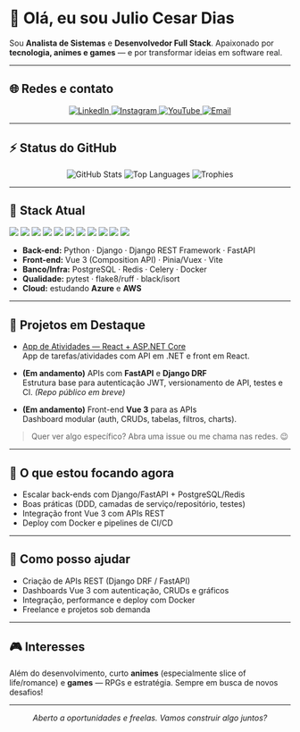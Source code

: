 # 👋 Olá, eu sou Julio Cesar Dias

Sou **Analista de Sistemas** e **Desenvolvedor Full Stack**. Apaixonado por **tecnologia, animes e games** — e por transformar ideias em software real.

---

## 🌐 Redes e contato

<p align="center">
  <a href="https://www.linkedin.com/in/jcddossantos/">
    <img src="https://img.shields.io/badge/LinkedIn-0077B5?style=for-the-badge&logo=linkedin&logoColor=white" alt="LinkedIn"/>
  </a>
  <a href="https://www.instagram.com/juliocdias.s/">
    <img src="https://img.shields.io/badge/Instagram-E4405F?style=for-the-badge&logo=instagram&logoColor=white" alt="Instagram"/>
  </a>
  <a href="https://www.youtube.com/@JCDias.s">
    <img src="https://img.shields.io/badge/YouTube-FF0000?style=for-the-badge&logo=youtube&logoColor=white" alt="YouTube"/>
  </a>
  <a href="mailto:juliocddossantos@outlook.com">
    <img src="https://img.shields.io/badge/Email-0078D4?style=for-the-badge&logo=microsoft-outlook&logoColor=white" alt="Email"/>
  </a>
</p>

---

## ⚡ Status do GitHub

<p align="center">
  <img src="https://github-readme-stats.vercel.app/api?username=JulioCDias&count_private=true&show_icons=true&theme=radical" alt="GitHub Stats" />
  <img src="https://github-readme-stats.vercel.app/api/top-langs/?username=JulioCDias&layout=compact&theme=radical" alt="Top Languages" />
  <img src="https://github-profile-trophy.vercel.app/?username=JulioCDias&theme=radical&no-frame=true&title=Commit,Repositories,Stars" alt="Trophies" />
</p>

---

## 🧰 Stack Atual

<p>
  <img src="https://img.shields.io/badge/Python-3776AB?logo=python&logoColor=white" />
  <img src="https://img.shields.io/badge/Django-092E20?logo=django&logoColor=white" />
  <img src="https://img.shields.io/badge/FastAPI-009688?logo=fastapi&logoColor=white" />
  <img src="https://img.shields.io/badge/DRF-EE3A2D?logo=django&logoColor=white" />
  <img src="https://img.shields.io/badge/Vue.js-42B883?logo=vue.js&logoColor=white" />
  <img src="https://img.shields.io/badge/TypeScript-3178C6?logo=typescript&logoColor=white" />
  <img src="https://img.shields.io/badge/Node.js-339933?logo=node.js&logoColor=white" />
  <img src="https://img.shields.io/badge/PostgreSQL-4169E1?logo=postgresql&logoColor=white" />
  <img src="https://img.shields.io/badge/Redis-DC382D?logo=redis&logoColor=white" />
  <img src="https://img.shields.io/badge/Docker-2496ED?logo=docker&logoColor=white" />
  <img src="https://img.shields.io/badge/Linux-000000?logo=linux&logoColor=white" />
</p>

- **Back-end:** Python · Django · Django REST Framework · FastAPI  
- **Front-end:** Vue 3 (Composition API) · Pinia/Vuex · Vite  
- **Banco/Infra:** PostgreSQL · Redis · Celery · Docker  
- **Qualidade:** pytest · flake8/ruff · black/isort  
- **Cloud:** estudando **Azure** e **AWS**

---

## 🚀 Projetos em Destaque

- [App de Atividades — React + ASP.NET Core](https://github.com/JulioCDias/App-Atividades-React-asp)  
  App de tarefas/atividades com API em .NET e front em React.  

- **(Em andamento)** APIs com **FastAPI** e **Django DRF**  
  Estrutura base para autenticação JWT, versionamento de API, testes e CI. *(Repo público em breve)*

- **(Em andamento)** Front-end **Vue 3** para as APIs  
  Dashboard modular (auth, CRUDs, tabelas, filtros, charts).

> Quer ver algo específico? Abra uma issue ou me chama nas redes. 😉

---

## 🎯 O que estou focando agora

- Escalar back-ends com Django/FastAPI + PostgreSQL/Redis  
- Boas práticas (DDD, camadas de serviço/repositório, testes)  
- Integração front Vue 3 com APIs REST  
- Deploy com Docker e pipelines de CI/CD

---

## 💼 Como posso ajudar

- Criação de APIs REST (Django DRF / FastAPI)  
- Dashboards Vue 3 com autenticação, CRUDs e gráficos  
- Integração, performance e deploy com Docker  
- Freelance e projetos sob demanda

---

## 🎮 Interesses

Além do desenvolvimento, curto **animes** (especialmente slice of life/romance) e **games** — RPGs e estratégia. Sempre em busca de novos desafios!

---

<p align="center">
  <em>Aberto a oportunidades e freelas. Vamos construir algo juntos?</em>
</p>
